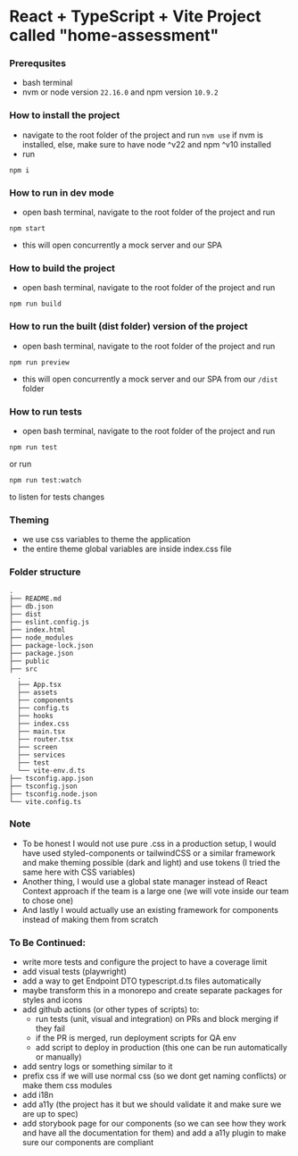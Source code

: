 # React + TypeScript + Vite Project called "home-assessment"

### Prerequsites

- bash terminal
- nvm or node version `22.16.0` and npm version `10.9.2`

### How to install the project

- navigate to the root folder of the project and
  run `nvm use` if nvm is installed, else, make sure to have node ^v22 and npm ^v10 installed
- run

```
npm i
```

### How to run in dev mode

- open bash terminal, navigate to the root folder of the project and run

```
npm start
```

- this will open concurrently a mock server and our SPA

### How to build the project

- open bash terminal, navigate to the root folder of the project and run

```
npm run build
```

### How to run the built (dist folder) version of the project

- open bash terminal, navigate to the root folder of the project and run

```
npm run preview
```

- this will open concurrently a mock server and our SPA from our `/dist` folder

### How to run tests

- open bash terminal, navigate to the root folder of the project and run

```
npm run test
```

or run

```
npm run test:watch
```

to listen for tests changes

### Theming

- we use css variables to theme the application
- the entire theme global variables are inside index.css file

### Folder structure

```
.
├── README.md
├── db.json
├── dist
├── eslint.config.js
├── index.html
├── node_modules
├── package-lock.json
├── package.json
├── public
├── src
  .
  ├── App.tsx
  ├── assets
  ├── components
  ├── config.ts
  ├── hooks
  ├── index.css
  ├── main.tsx
  ├── router.tsx
  ├── screen
  ├── services
  ├── test
  └── vite-env.d.ts
├── tsconfig.app.json
├── tsconfig.json
├── tsconfig.node.json
└── vite.config.ts
```

### Note

- To be honest I would not use pure .css in a production setup, I would have used styled-components or tailwindCSS or a similar framework and make theming possible (dark and light) and use tokens (I tried the same here with CSS variables)
- Another thing, I would use a global state manager instead of React Context approach if the team is a large one (we will vote inside our team to chose one)
- And lastly I would actually use an existing framework for components instead of making them from scratch

### To Be Continued:

- write more tests and configure the project to have a coverage limit
- add visual tests (playwright)
- add a way to get Endpoint DTO typescript.d.ts files automatically
- maybe transform this in a monorepo and create separate packages for styles and icons
- add github actions (or other types of scripts) to:
  - run tests (unit, visual and integration) on PRs and block merging if they fail
  - if the PR is merged, run deployment scripts for QA env
  - add script to deploy in production (this one can be run automatically or manually)
- add sentry logs or something similar to it
- prefix css if we will use normal css (so we dont get naming conflicts) or make them css modules
- add i18n
- add a11y (the project has it but we should validate it and make sure we are up to spec)
- add storybook page for our components (so we can see how they work and have all the documentation for them) and add a a11y plugin to make sure our components are compliant

